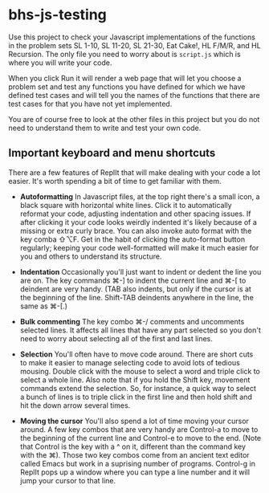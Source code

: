 # bhs-js-testing

Use this project to check your Javascript implementations of the functions in the problem sets SL 1-10, SL 11-20, SL 21-30, Eat Cake!, HL F/M/R, and HL Recursion. The only file you need to worry about is `script.js` which is where you will write your code.

When you click Run it will render a web page that will let you choose a problem set and test any functions you have defined for which we have defined test cases and will tell you the names of the functions that there are test cases for that you have not yet implemented.

You are of course free to look at the other files in this project but you do not need to understand them to write and test your own code.


## Important keyboard and menu shortcuts

There are a few features of ReplIt that will make dealing with your code a lot easier. It's worth spending a bit of time to get familiar with them. 

- **Autoformatting** In Javascript files, at the top right there's a small icon, a black square with horizontal white lines. Click it to automatically reformat your code, adjusting indentation and other spacing issues. If after clicking it your code looks weirdly indented it's likely because of a missing or extra curly brace. You can also invoke auto format with the key comba ⇧⌥F. Get in the habit of clicking the auto-format button regularly; keeping your code well-formatted will make it much easier for you and others to understand its structure.

- **Indentation** Occasionally you'll just want to indent or dedent the line you are on. The key commands ⌘-] to indent the current line and ⌘-[ to deindent are very handy. (TAB also indents, but only if the cursor is at the beginning of the line. Shift-TAB deindents anywhere in the line, the same as ⌘-[.)

- **Bulk commenting** The key combo ⌘-/ comments and uncomments selected lines. It affects all lines that have any part selected so you don't need to worry about selecting all of the first and last lines.

- **Selection** You'll often have to move code around. There are short cuts to make it easier to manage selecting code to avoid lots of tedious mousing. Double click with the mouse to select a word and triple click to select a whole line. Also note that if you hold the Shift key, movement commands extend the selection. So, for instance, a quick way to select a bunch of lines is to triple click in the first line and then hold shift and hit the down arrow several times.

- **Moving the cursor** You'll also spend a lot of time moving your cursor around. A few key combos that are very handy are Control-a to move to the beginning of the current line and Control-e to move to the end. (Note that Control is the key with a ^ on it, different than the command key with the ⌘). Those two key combos come from an ancient text editor called Emacs but work in a suprising number of programs. Control-g in ReplIt pops up a window where you can type a line number and it will jump your cursor to that line.
